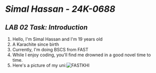 # ***Simal Hassan - 24K-0688***
## *LAB 02 Task: Introduction*
1. Hello, I'm Simal Hassan and I'm 19 years old
2. A Karachite since birth
3. Currently, I'm doing BSCS from FAST
4. While I enjoy coding, you'll find me drowned in a good novel time to time.
5. Here's a picture of my uni:![FASTKHI](https://github.com/user-attachments/assets/e5f4d820-85da-4614-9798-f494a91d5301)
